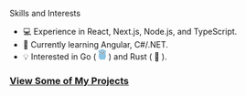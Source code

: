 Skills and Interests
- 💻 Experience in React, Next.js, Node.js, and TypeScript. 
- 🌱 Currently learning Angular, C#/.NET.
- 💡 Interested in Go ( [<img src="./gopher.png" height="18">](#) ) and Rust ( 🦀 ).

### [View Some of My Projects](./PROJECTS.md)
